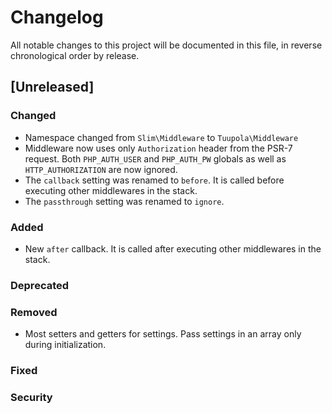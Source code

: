 # Changelog

All notable changes to this project will be documented in this file, in reverse chronological order by release.

## [Unreleased]
### Changed

- Namespace changed from `Slim\Middleware` to `Tuupola\Middleware`
- Middleware now uses only `Authorization` header from the PSR-7 request. Both `PHP_AUTH_USER` and `PHP_AUTH_PW` globals as well as `HTTP_AUTHORIZATION` are now ignored.
- The `callback` setting was renamed to `before`. It is called before executing other middlewares in the stack.
-  The `passthrough` setting was renamed to `ignore`.

### Added

- New `after` callback. It is called after executing other middlewares in the stack.

### Deprecated
### Removed

- Most setters and getters for settings. Pass settings in an array only during initialization.

### Fixed
### Security


